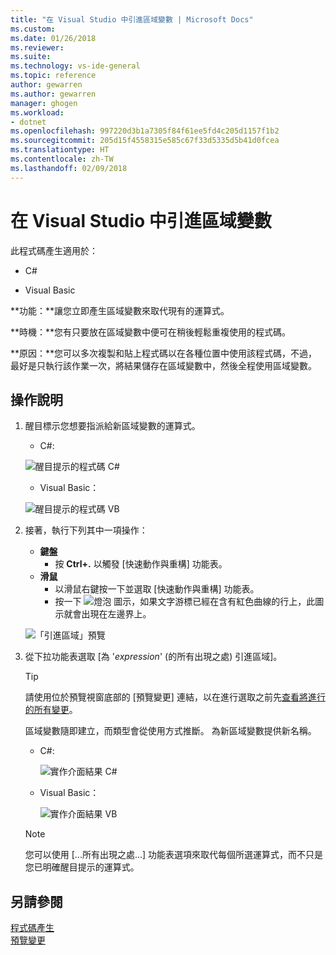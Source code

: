 ```yaml
---
title: "在 Visual Studio 中引進區域變數 | Microsoft Docs"
ms.custom: 
ms.date: 01/26/2018
ms.reviewer: 
ms.suite: 
ms.technology: vs-ide-general
ms.topic: reference
author: gewarren
ms.author: gewarren
manager: ghogen
ms.workload:
- dotnet
ms.openlocfilehash: 997220d3b1a7305f84f61ee5fd4c205d1157f1b2
ms.sourcegitcommit: 205d15f4558315e585c67f33d5335d5b41d0fcea
ms.translationtype: HT
ms.contentlocale: zh-TW
ms.lasthandoff: 02/09/2018
---
```

# <a name="introduce-a-local-variable-in-visual-studio"></a>在 Visual Studio 中引進區域變數

此程式碼產生適用於：

- C#

- Visual Basic

**功能：**讓您立即產生區域變數來取代現有的運算式。

**時機：**您有只要放在區域變數中便可在稍後輕鬆重複使用的程式碼。

**原因：**您可以多次複製和貼上程式碼以在各種位置中使用該程式碼，不過，最好是只執行該作業一次，將結果儲存在區域變數中，然後全程使用區域變數。

## <a name="how-to"></a>操作說明

1. 醒目標示您想要指派給新區域變數的運算式。

   - C#: 

    ![醒目提示的程式碼 C#](media/local-highlight-cs.png)

   - Visual Basic：

    ![醒目提示的程式碼 VB](media/local-highlight-vb.png)

1. 接著，執行下列其中一項操作：

   - **鍵盤**
     - 按 **Ctrl+.** 以觸發 [快速動作與重構] 功能表。
   - **滑鼠**
     - 以滑鼠右鍵按一下並選取 [快速動作與重構] 功能表。
     - 按一下 ![燈泡](media/bulb-cs.png) 圖示，如果文字游標已經在含有紅色曲線的行上，此圖示就會出現在左邊界上。

   ![「引進區域」預覽](media/local-preview-cs.png)

1. 從下拉功能表選取 [為 '*expression*' (的所有出現之處) 引進區域]。

   > [!TIP]
   > 請使用位於預覽視窗底部的 [預覽變更] 連結，以在進行選取之前先[查看將進行的所有變更](../../ide/preview-changes.md)。

   區域變數隨即建立，而類型會從使用方式推斷。 為新區域變數提供新名稱。

   - C#: 

      ![實作介面結果 C#](media/local-result-cs.png)

   - Visual Basic：

      ![實作介面結果 VB](media/local-result-vb.png)

   > [!NOTE]
   > 您可以使用 [...所有出現之處...] 功能表選項來取代每個所選運算式，而不只是您已明確醒目提示的運算式。

## <a name="see-also"></a>另請參閱

[程式碼產生](../code-generation-in-visual-studio.md)  
[預覽變更](../../ide/preview-changes.md)
